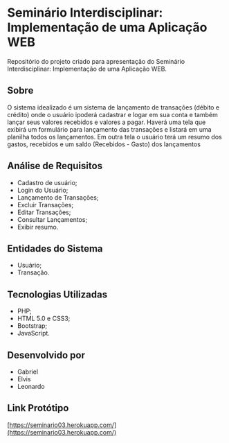 # Seminário Interdisciplinar: Implementação de uma Aplicação WEB
  Repositório do projeto criado para apresentação do Seminário Interdisciplinar: Implementação de uma Aplicação WEB.
## Sobre
  O sistema idealizado é um sistema de lançamento de transações (débito e crédito) onde o usuário ipoderá cadastrar e logar em sua conta e também lançar seus valores recebidos e valores a pagar.
  Haverá uma tela que exibirá um formulário para lançamento das transações e listará em uma planilha todos os lançamentos.
  Em outra tela o usuário terá um resumo dos gastos, recebidos e um saldo (Recebidos - Gasto) dos lançamentos
##  Análise de Requisitos
  - Cadastro de usuário;
  - Login do Usuário;
  - Lançamento de Transações;
  - Excluir Transações;
  - Editar Transações;
  - Consultar Lançamentos;
  - Exibir resumo.

## Entidades do Sistema
  - Usuário;
  - Transação.

## Tecnologias Utilizadas
  - PHP;
  - HTML 5.0 e CSS3;
  - Bootstrap;
  - JavaScript.

## Desenvolvido por
  - Gabriel
  - Elvis
  - Leonardo

## Link Protótipo
  [https://seminario03.herokuapp.com/](https://seminario03.herokuapp.com/)
